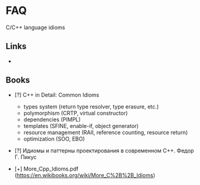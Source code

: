# FAQ

C/C++ language idioms

## Links

-

## Books

- [?] C++ in Detail: Common Idioms

  - types system (return type resolver, type erasure, etc.)
  - polymorphism (CRTP, virtual constructor)
  - dependencies (PIMPL)
  - templates (SFINE, enable-if, object generator)
  - resource management (RAII, reference counting, resource return)
  - optimization (SOO, EBO)

- [?] Идиомы и паттерны проектирования в современном С++. Федор Г. Пикус
- [+] More_Cpp_Idioms.pdf (https://en.wikibooks.org/wiki/More_C%2B%2B_Idioms)
